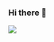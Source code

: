 ### Hi there 👋
<img src="https://capsule-render.vercel.app/api?type=waving&transparent&color=0096FF&height=100&section=header&text=Hi%20there%20👋&fontSize=90&fontColor=72FFFF" />
<!--
**jinsimpunch/jinsimpunch** is a ✨ _special_ ✨ repository because its `README.md` (this file) appears on your GitHub profile.

Here are some ideas to get you started:

- 🔭 I’m currently working on ...
- 🌱 I’m currently learning ...
- 👯 I’m looking to collaborate on ...
- 🤔 I’m looking for help with ...
- 💬 Ask me about ...
- 📫 How to reach me: ...
- 😄 Pronouns: ...
- ⚡ Fun fact: ...
-->


**what is this** hi~!

